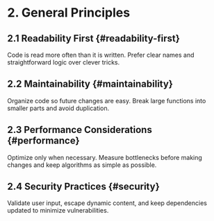 # 2. General Principles

## 2.1 Readability First {#readability-first}
Code is read more often than it is written. Prefer clear names and straightforward logic over clever tricks.

## 2.2 Maintainability {#maintainability}
Organize code so future changes are easy. Break large functions into smaller parts and avoid duplication.

## 2.3 Performance Considerations {#performance}
Optimize only when necessary. Measure bottlenecks before making changes and keep algorithms as simple as possible.

## 2.4 Security Practices {#security}
Validate user input, escape dynamic content, and keep dependencies updated to minimize vulnerabilities.

